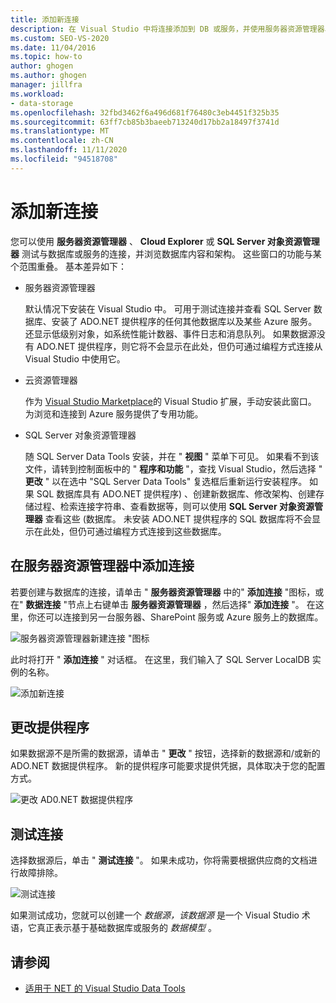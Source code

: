 ```yaml
---
title: 添加新连接
description: 在 Visual Studio 中将连接添加到 DB 或服务，并使用服务器资源管理器、Cloud Explorer 或 SQL Server 对象资源管理器浏览数据库内容和架构。
ms.custom: SEO-VS-2020
ms.date: 11/04/2016
ms.topic: how-to
author: ghogen
ms.author: ghogen
manager: jillfra
ms.workload:
- data-storage
ms.openlocfilehash: 32fbd3462f6a496d681f76480c3eb4451f325b35
ms.sourcegitcommit: 63ff7cb85b3baeeb713240d17bb2a18497f3741d
ms.translationtype: MT
ms.contentlocale: zh-CN
ms.lasthandoff: 11/11/2020
ms.locfileid: "94518708"
---
```

# <a name="add-new-connections"></a>添加新连接

您可以使用 **服务器资源管理器** 、 **Cloud Explorer** 或 **SQL Server 对象资源管理器** 测试与数据库或服务的连接，并浏览数据库内容和架构。 这些窗口的功能与某个范围重叠。 基本差异如下：

- 服务器资源管理器

   默认情况下安装在 Visual Studio 中。 可用于测试连接并查看 SQL Server 数据库、安装了 ADO.NET 提供程序的任何其他数据库以及某些 Azure 服务。 还显示低级别对象，如系统性能计数器、事件日志和消息队列。 如果数据源没有 ADO.NET 提供程序，则它将不会显示在此处，但仍可通过编程方式连接从 Visual Studio 中使用它。

- 云资源管理器

   作为 [Visual Studio Marketplace](https://marketplace.visualstudio.com/items?itemName=ms-azuretools.CloudExplorerForVS)的 Visual Studio 扩展，手动安装此窗口。 为浏览和连接到 Azure 服务提供了专用功能。

- SQL Server 对象资源管理器

   随 SQL Server Data Tools 安装，并在 " **视图** " 菜单下可见。 如果看不到该文件，请转到控制面板中的 " **程序和功能** "，查找 Visual Studio，然后选择 " **更改** " 以在选中 "SQL Server Data Tools" 复选框后重新运行安装程序。 如果 SQL 数据库具有 ADO.NET 提供程序) 、创建新数据库、修改架构、创建存储过程、检索连接字符串、查看数据等，则可以使用 **SQL Server 对象资源管理器** 查看这些 (数据库。 未安装 ADO.NET 提供程序的 SQL 数据库将不会显示在此处，但仍可通过编程方式连接到这些数据库。

## <a name="add-a-connection-in-server-explorer"></a>在服务器资源管理器中添加连接

若要创建与数据库的连接，请单击 " **服务器资源管理器** 中的" **添加连接** "图标，或在" **数据连接** "节点上右键单击 **服务器资源管理器** ，然后选择" **添加连接** "。 在这里，你还可以连接到另一台服务器、SharePoint 服务或 Azure 服务上的数据库。

![服务器资源管理器新建连接 "图标](../data-tools/media/raddata-server-explorer-new-connection-icon.png)

此时将打开 " **添加连接** " 对话框。 在这里，我们输入了 SQL Server LocalDB 实例的名称。

![添加新连接](../data-tools/media/raddata-add-new-connection-dialog.png)

## <a name="change-the-provider"></a>更改提供程序

如果数据源不是所需的数据源，请单击 " **更改** " 按钮，选择新的数据源和/或新的 ADO.NET 数据提供程序。 新的提供程序可能要求提供凭据，具体取决于您的配置方式。

![更改 AD0.NET 数据提供程序](../data-tools/media/raddata-change-ad0.net-data-provider.png)

## <a name="test-the-connection"></a>测试连接

选择数据源后，单击 " **测试连接** "。 如果未成功，你将需要根据供应商的文档进行故障排除。

![测试连接](../data-tools/media/raddata-test-connection.png)

如果测试成功，您就可以创建一个 *数据源，该数据源* 是一个 Visual Studio 术语，它真正表示基于基础数据库或服务的 *数据模型* 。

## <a name="see-also"></a>请参阅

- [适用于 NET 的 Visual Studio Data Tools](../data-tools/visual-studio-data-tools-for-dotnet.md)
